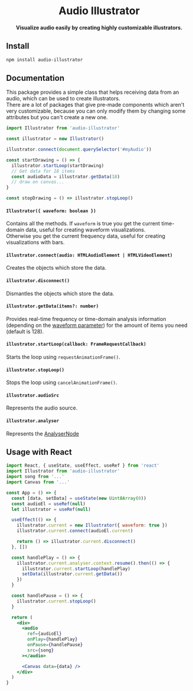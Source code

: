<h1 align="center">Audio Illustrator</h1>
<h4 align="center">
  Visualize audio easily by creating highly customizable illustrators.
</h4>

## Install

```bash
npm install audio-illustrator
```

## Documentation

This package provides a simple class that helps receiving data from an audio, which can be used to create illustrators. <br />
There are a lot of packages that give pre-made components which aren't very customizable, because you can only modify them by changing some attributes but you can't create a new one.

```js
import Illustrator from 'audio-illustrator'

const illustrator = new Illustrator()

illustrator.connect(document.querySelector('#myAudio'))

const startDrawing = () => {
  illustrator.startLoop(startDrawing)
  // Get data for 18 items
  const audioData = illustrator.getData(18)
  // draw on canvas...
}

const stopDrawing = () => illustrator.stopLoop()
```

#### `Illustrator({ waveform: boolean })`

Contains all the methods. If `waveform` is true you get the current time-domain data, useful for creating waveform visualizations. <br />
Otherwise you get the current frequency data, useful for creating visualizations with bars.

#### `illustrator.connect(audio: HTMLAudioElement | HTMLVideoElement)`

Creates the objects which store the data.

#### `illustrator.disconnect()`

Dismantles the objects which store the data.

#### `illustrator.getData(items?: number)`

Provides real-time frequency or time-domain analysis information (depending on the
[waveform parameter](#illustrator-waveform-boolean-)) for the amount of items you need (default is 128).

#### `illustrator.startLoop(callback: FrameRequestCallback)`

Starts the loop using `requestAnimationFrame()`.

#### `illustrator.stopLoop()`

Stops the loop using `cancelAnimationFrame()`.

#### `illustrator.audioSrc`

Represents the audio source.

#### `illustrator.analyser`

Represents the [AnalyserNode](https://developer.mozilla.org/en-US/docs/Web/API/AnalyserNode)

## Usage with React

```jsx
import React, { useState, useEffect, useRef } from 'react'
import Illustrator from 'audio-illustrator'
import song from '...'
import Canvas from '...'

const App = () => {
  const [data, setData] = useState(new Uint8Array(0))
  const audioEl = useRef(null)
  let illustrator = useRef(null)

  useEffect(() => {
    illustrator.current = new Illustrator({ waveform: true })
    illustrator.current.connect(audioEl.current)

    return () => illustrator.current.disconnect()
  }, [])

  const handlePlay = () => {
    illustrator.current.analyser.context.resume().then(() => {
      illustrator.current.startLoop(handlePlay)
      setData(illustrator.current.getData())
    })
  }

  const handlePause = () => {
    illustrator.current.stopLoop()
  }

  return (
    <div>
      <audio
        ref={audioEl}
        onPlay={handlePlay}
        onPause={handlePause}
        src={song}
      ></audio>

      <Canvas data={data} />
    </div>
  )
}
```
